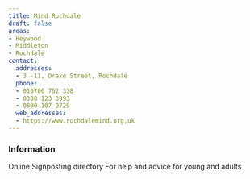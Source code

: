 ```yaml
---
title: Mind Rochdale
draft: false
areas:
- Heywood
- Middleton
- Rochdale
contact:
  addresses:
  - 3 -11, Drake Street, Rochdale
  phone:
  - 010706 752 338
  - 0300 123 3393
  - 0800 107 0729
  web_addresses:
  - https://www.rochdalemind.org,uk
---
```


### Information
Online Signposting directory
For help and advice
for young and adults
